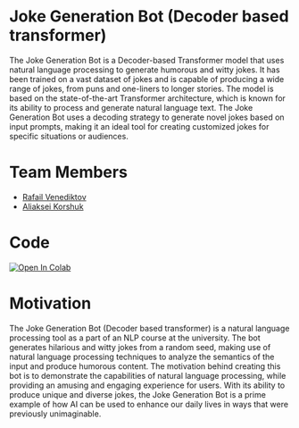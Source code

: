 # Joke Generation Bot (Decoder based transformer)

The Joke Generation Bot is a Decoder-based Transformer model that uses natural language processing to generate humorous and witty jokes. It has been trained on a vast dataset of jokes and is capable of producing a wide range of jokes, from puns and one-liners to longer stories. The model is based on the state-of-the-art Transformer architecture, which is known for its ability to process and generate natural language text. The Joke Generation Bot uses a decoding strategy to generate novel jokes based on input prompts, making it an ideal tool for creating customized jokes for specific situations or audiences.

# Team Members

- [Rafail Venediktov](https://github.com/rafailvv)
- [Aliaksei Korshuk](https://github.com/AlekseyKorshuk)

# Code

[![Open In Colab](https://colab.research.google.com/assets/colab-badge.svg)](https://colab.research.google.com/drive/1Qy9kkV4g_eigF2M07qV0lirw0hL7Lg_6?usp=sharing)

# Motivation

The Joke Generation Bot (Decoder based transformer) is a natural language processing tool as a part of an NLP course at the university. The bot generates hilarious and witty jokes from a random seed, making use of natural language processing techniques to analyze the semantics of the input and produce humorous content. The motivation behind creating this bot is to demonstrate the capabilities of natural language processing, while providing an amusing and engaging experience for users. With its ability to produce unique and diverse jokes, the Joke Generation Bot is a prime example of how AI can be used to enhance our daily lives in ways that were previously unimaginable.
